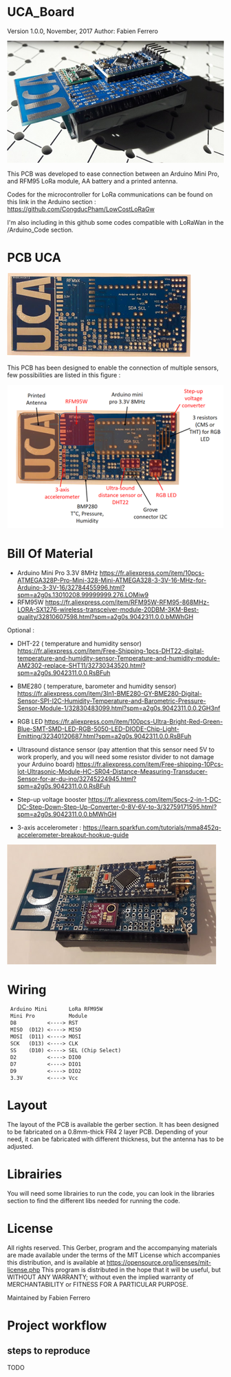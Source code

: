 # UCA_Board


Version 1.0.0, November, 2017
Author: Fabien Ferrero

<img src="https://github.com/FabienFerrero/UCA_Board/blob/master/documents/pictures/UCA.jpg">

This PCB was developed to ease connection between an Arduino Mini Pro, and RFM95 LoRa module, AA battery and a printed antenna.

Codes for the microcontroller for LoRa communications can be found on this link in the Arduino section : https://github.com/CongducPham/LowCostLoRaGw

I'm also including in this github some codes compatible with LoRaWan in the /Arduino_Code section.

# PCB UCA

<img src="https://github.com/FabienFerrero/UCA_Board/blob/master/documents/pictures/UCA_top.png">

This PCB has been designed to enable the connection of multiple sensors, few possibilities are listed in this figure :

<img src="https://github.com/FabienFerrero/UCA_Board/blob/master/documents/pictures/UCA_sensors.png">

# Bill Of Material


* Arduino Mini Pro 3.3V 8MHz 
https://fr.aliexpress.com/item/10pcs-ATMEGA328P-Pro-Mini-328-Mini-ATMEGA328-3-3V-16-MHz-for-Arduino-3-3V-16/32784455996.html?spm=a2g0s.13010208.99999999.276.LOMiw9
* RFM95W
https://fr.aliexpress.com/item/RFM95W-RFM95-868MHz-LORA-SX1276-wireless-transceiver-module-20DBM-3KM-Best-quality/32810607598.html?spm=a2g0s.9042311.0.0.bMWhGH

Optional :

* DHT-22 ( temperature and humidity sensor)
https://fr.aliexpress.com/item/Free-Shipping-1pcs-DHT22-digital-temperature-and-humidity-sensor-Temperature-and-humidity-module-AM2302-replace-SHT11/32730343520.html?spm=a2g0s.9042311.0.0.RsBFuh
* BME280 ( temperature, barometer and humidity sensor)
https://fr.aliexpress.com/item/3In1-BME280-GY-BME280-Digital-Sensor-SPI-I2C-Humidity-Temperature-and-Barometric-Pressure-Sensor-Module-1/32830483099.html?spm=a2g0s.9042311.0.0.2GH3nf
* RGB LED
https://fr.aliexpress.com/item/100pcs-Ultra-Bright-Red-Green-Blue-SMT-SMD-LED-RGB-5050-LED-DIODE-Chip-Light-Emitting/32340120687.html?spm=a2g0s.9042311.0.0.RsBFuh
* Ultrasound distance sensor (pay attention that this sensor need 5V to work properly, and you will need some resistor divider to not damage your Arduino board)
https://fr.aliexpress.com/item/Free-shipping-10Pcs-lot-Ultrasonic-Module-HC-SR04-Distance-Measuring-Transducer-Sensor-for-ar-du-ino/32745224945.html?spm=a2g0s.9042311.0.0.RsBFuh
* Step-up voltage booster
https://fr.aliexpress.com/item/5pcs-2-in-1-DC-DC-Step-Down-Step-Up-Converter-0-8V-6V-to-3/32759171595.html?spm=a2g0s.9042311.0.0.bMWhGH

* 3-axis accelerometer : https://learn.sparkfun.com/tutorials/mma8452q-accelerometer-breakout-hookup-guide


<img src="https://github.com/FabienFerrero/UCA_Board/blob/master/documents/pictures/UCA_mounted.png">

# Wiring

```
 Arduino Mini       LoRa RFM95W 
 Mini Pro           Module
 D8          <----> RST
 MISO  (D12) <----> MISO
 MOSI  (D11) <----> MOSI
 SCK   (D13) <----> CLK
 SS    (D10) <----> SEL (Chip Select)
 D2          <----> DIO0
 D7          <----> DIO1
 D9          <----> DIO2
 3.3V        <----> Vcc

 ```

# Layout

The layout of the PCB is available the gerber section.
It has been designed to be fabricated on a 0.8mm-thick FR4 2 layer PCB.
Depending of your need, it can be fabricated with different thickness, but the antenna has to be adjusted.



# Librairies

You will need some librairies to run the code, you can look in the libraries section to find the different libs needed for running the code.

# License

All rights reserved. This Gerber, program and the accompanying materials are made available under the terms of the MIT License which accompanies this distribution, and is available at https://opensource.org/licenses/mit-license.php
This program is distributed in the hope that it will be useful, but WITHOUT ANY WARRANTY; without even the implied warranty of MERCHANTABILITY or FITNESS FOR A PARTICULAR PURPOSE.

Maintained by Fabien Ferrero

# Project workflow 
## steps to reproduce 
TODO
